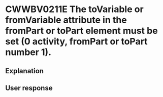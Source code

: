 # CWWBV0211E The toVariable or fromVariable attribute in the fromPart or toPart element must be set (0 activity, fromPart or toPart number 1).

## Explanation

## User response